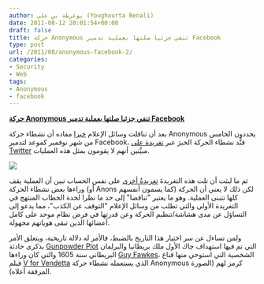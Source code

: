```yaml
---
author: يوغرطة بن علي (Youghourta Benali)
date: 2011-08-12 20:01:54+00:00
draft: false
title: حركة Anonymous تنفي جزئيا صلتها بعملية تدمير Facebook
type: post
url: /2011/08/anonymous-facebook-2/
categories:
- Security
- Web
tags:
- Anonymous
- facebook
---
```


[**حركة Anonymous تنفي جزئيا صلتها بعملية تدمير Facebook**](https://www.it-scoop.com/2011/08/anonymous-facebook-2/)




بعد أن تناقلت وسائل الإعلام [خبرا](../2011/08/anonymous-facebook/) مفاده أن نشطاء حركة Anonymous يحددون الخامس من شهر نوفمبر كموعد لتدمير Facebook، فنًّد نشطاء الحركة الخبرَ عبر [تغريدة على Twitter](https://twitter.com/#%21/anonops/status/101152229087657984) مبيِّنين أنهم لا يقومون بمثل هذه العمليات.




[![](https://www.it-scoop.com/wp-content/uploads/2011/08/Anonymous-mask.jpg)
](https://www.it-scoop.com/2011/08/anonymous-facebook-2/)




ثم ما لبثت أن تلت هذه التغريدةَ [تغريدةٌ أخرى](https://twitter.com/#%21/anonops/status/101194056008351744) على نفس الحساب تبين أن العملية يقف وراءها بعض نشطاء الحركة (أو Anons كما يسمون أنفسهم) لكن ذلك لا يعني أن الحركة كلها تتبنى العملية. وهو ما يعتبر "تناقضا" إلى حد ما نظرا لحدة الخطاب المنتهج في التغريدة الأولى والتي تطلب من وسائل الإعلام "التوقف عن الكذب"، مما يدعو إلى التساؤل عن مدى هشاشة/تنظيم الحركة وعن قدرتها في فرض نظام موحد على كامل أعضائها الذين تبقى هوياتهم مجهولة.




ولمن تساءل عن سر اختيار هذا التاريخ بالضبط، فالأمر له دلالة تاريخية، ويتعلق الأمر بذكرى حادثة [Gunpowder Plot](http://en.wikipedia.org/wiki/Gunpowder_Plot) التي تم فيها استهداف جاك الأول ملك بريطانيا والبرلمان البريطاني سنة 1605 والتي كان وراءها [Guy Fawkes](http://en.wikipedia.org/wiki/Guy_Fawkes)، الشخصية التي استوحي منها قناع فيلم [V for Vendetta](http://en.wikipedia.org/wiki/V_for_Vendetta) الذي يستعمله نشطاء حركة Anonymous كرمز لهم (الصورة المرفقة أعلاه).
